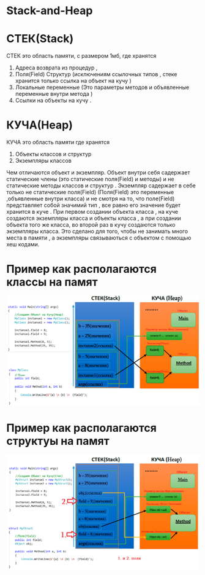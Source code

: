 # Stack-and-Heap

# СТЕК(Stack)

СТЕК это область памяти, с размером 1мб, где хранятся 
1) Адреса возврата из процедур ,
2) Поля(Field) Структур (исключениям ссылочных типов , стеке хранится только ссылка на объект на кучу ) 
3) Локальные переменные  (Это параметры  методов и объявленные переменные внутри метода )
4) Ссылки на объекты на кучу .

# КУЧА(Heap)

КУЧА это область памяти где хранятся  
1) Объекты классов и структур 
2) Экземпляры классов

 Чем отличаются объект и экземпляр. Объект внутри себя садержает статические члены (это статические поля(Field) и методы)
и не статические методы классов и структур . Экземпляр садержает в себе только не статические  поля(Field) (Поля(Field)
это переменные ,объявленные внутри класса) и не смотря на то, что поле(Field)  представляет собой  значимий тип , все 
равно его значение будет хранится в куче  . При первом создании  объекта  класса , на куче создаются экземпляры класса
и объекты класса , а при  создании объекта того же класса, во второй раз  в кучу создаются только экземпляры класса.
Это сделано для того, чтобы  не занимать много места в памяти , а экземпляры связываються с объектом с помощью  хеш кодами.

# Пример как располагаются классы на памят 
![](https://github.com/SurenKhachatryan/Stack-and-Heap/blob/master/Stack%20and%20heap%20Class.PNG)

# Пример как располагаются структуы на памят 
![](https://github.com/SurenKhachatryan/Stack-and-Heap/blob/master/Stack%20and%20Heap%20Struct.PNG)
